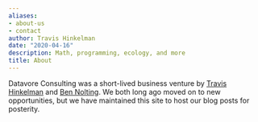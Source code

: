 ```yaml
---
aliases:
- about-us
- contact
author: Travis Hinkelman
date: "2020-04-16"
description: Math, programming, ecology, and more
title: About
---
```


Datavore Consulting was a short-lived business venture by [Travis Hinkelman](https://www.travishinkelman.com) and [Ben Nolting](http://www.bennolting.org/). We both long ago moved on to new opportunities, but we have maintained this site to host our blog posts for posterity.


